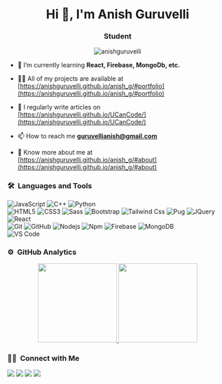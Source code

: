 
<h1 align="center">Hi 👋, I'm Anish Guruvelli</h1>
<h3 align="center">Student</h3>

<p align="center">
    <img src="https://komarev.com/ghpvc/?username=anishguruvelli&label=Profile%20views&color=blueviolet&style=flat"
        alt="anishguruvelli" />
</p>

- 🌱 I’m currently learning **React, Firebase, MongoDb, etc.**

- 👨‍💻 All of my projects are available at
[https://anishguruvelli.github.io/anish_g/#portfolio](https://anishguruvelli.github.io/anish_g/#portfolio) 

- 📝 I regularly write articles on
[https://anishguruvelli.github.io/UCanCode/](https://anishguruvelli.github.io/UCanCode/)

- 📫 How to reach me **guruvellianish@gmail.com**

- 📄 Know more about me at
[https://anishguruvelli.github.io/anish_g/#about](https://anishguruvelli.github.io/anish_g/#about)


### 🛠 &nbsp;Languages and Tools

![JavaScript](https://img.shields.io/badge/-JavaScript-%23F7DF1C?style=for-the-badge&logo=javascript&logoColor=000000&labelColor=%23F7DF1C&color=%23FFCE5A)
![C++](https://img.shields.io/badge/C%2B%2B-00599C?style=for-the-badge&logo=c%2B%2B&logoColor=white)
![Python](http://img.shields.io/badge/-Python-3776AB?style=for-the-badge&logo=python&logoColor=ffffff)
<br>
![HTML5](https://img.shields.io/badge/-HTML5-%23E44D27?style=for-the-badge&logo=html5&logoColor=ffffff)
![CSS3](https://img.shields.io/badge/-CSS3-%231572B6?style=for-the-badge&logo=css3)
![Sass](https://img.shields.io/badge/-Sass-%23CC6699?style=for-the-badge&logo=sass&logoColor=ffffff)
![Bootstrap](https://img.shields.io/badge/-Bootstrap-%C33C34?style=for-the-badge&logo=bootstrap&logoColor=white)
![Tailwind Css](https://img.shields.io/badge/Tailwind_CSS-38B2AC?style=for-the-badge&logo=tailwind-css&logoColor=white)
![Pug](https://img.shields.io/badge/-Pug-%C3A534?style=for-the-badge&logo=pug&logoColor=white)
![JQuery](https://img.shields.io/badge/jQuery-0769AD?style=for-the-badge&logo=jquery&logoColor=white)
![React](https://img.shields.io/badge/-React-61DAFB?style=for-the-badge&logo=react&logoColor=ffffff)
<br>
![Git](https://img.shields.io/badge/-Git-%23F05032?style=for-the-badge&logo=git&logoColor=%23ffffff)
![GitHub](https://img.shields.io/badge/-GitHub-181717?style=for-the-badge&logo=github)
![Nodejs](https://img.shields.io/badge/-Nodejs-339933?style=for-the-badge&logo=Node.js&logoColor=ffffff)
![Npm](https://img.shields.io/badge/-npm-CB3837?style=for-the-badge&logo=npm)
![Firebase](https://img.shields.io/badge/-Firebase-FFCA28?style=for-the-badge&logo=firebase&logoColor=ffffff)
![MongoDB](https://img.shields.io/badge/MongoDB-4EA94B?style=for-the-badge&logo=mongodb&logoColor=white)
<br>
![VS Code](http://img.shields.io/badge/-VS%20Code-007ACC?style=for-the-badge&logo=visual-studio-code&logoColor=ffffff)

<!-- 

<p align="center">
    <a href="https://www.python.org" target="_blank"> <img
            src="https://raw.githubusercontent.com/devicons/devicon/master/icons/python/python-original.svg"
            alt="python" width="40" height="40" />
    </a>
    <a href="https://www.w3.org/html/" target="_blank"> <img
            src="https://raw.githubusercontent.com/devicons/devicon/master/icons/html5/html5-original-wordmark.svg"
            alt="html5" width="40" height="40" />
    </a>
    <a href="https://www.w3schools.com/css/" target="_blank">
        <img src="https://raw.githubusercontent.com/devicons/devicon/master/icons/css3/css3-original-wordmark.svg"
            alt="css3" width="40" height="40" />
    </a>
    <a href="https://pugjs.org" target="_blank"> <img 
            src="https://cdn.worldvectorlogo.com/logos/pug.svg" 
            alt="pug" width="40" height="40"/> 
    </a>
    <a href="https://getbootstrap.com" target="_blank"> <img
            src="https://raw.githubusercontent.com/devicons/devicon/master/icons/bootstrap/bootstrap-plain-wordmark.svg"
            alt="bootstrap" width="40" height="40" />
    </a>
    <a href="https://sass-lang.com" target="_blank"> <img 
            src="https://raw.githubusercontent.com/devicons/devicon/master/icons/sass/sass-original.svg" 
            alt="sass" width="40" height="40"/> 
    </a>
    <a href="https://developer.mozilla.org/en-US/docs/Web/JavaScript" target="_blank"> <img
            src="https://raw.githubusercontent.com/devicons/devicon/master/icons/javascript/javascript-original.svg"
            alt="javascript" width="40" height="40" />
    </a>
    <a href="https://tailwindcss.com/" target="_blank"> <img
            src="https://www.vectorlogo.zone/logos/tailwindcss/tailwindcss-icon.svg" alt="tailwind" width="40"
            height="40" />
    </a>
    <a href="https://reactjs.org/" target="_blank"> <img
            src="https://raw.githubusercontent.com/devicons/devicon/master/icons/react/react-original-wordmark.svg"
            alt="react" width="40" height="40" />
    </a>
    <a href="https://nodejs.org" target="_blank"> <img
            src="https://raw.githubusercontent.com/devicons/devicon/master/icons/nodejs/nodejs-original-wordmark.svg"
            alt="nodejs" width="40" height="40" />
    </a>
    <a href="https://firebase.google.com/" target="_blank"> <img
            src="https://www.vectorlogo.zone/logos/firebase/firebase-icon.svg" alt="firebase" width="40" height="40" />
    </a>
    <a href="https://www.mongodb.com/" target="_blank"> <img
            src="https://raw.githubusercontent.com/devicons/devicon/master/icons/mongodb/mongodb-original-wordmark.svg"
            alt="mongodb" width="40" height="40" />
    </a>
    <a href="https://expressjs.com" target="_blank"> <img
            src="https://raw.githubusercontent.com/devicons/devicon/master/icons/express/express-original-wordmark.svg"
            alt="express" width="40" height="40" />
    </a>
    <a href="https://www.w3schools.com/cpp/" target="_blank"> <img
            src="https://raw.githubusercontent.com/devicons/devicon/master/icons/cplusplus/cplusplus-original.svg"
            alt="cplusplus" width="40" height="40" />
    </a>
    <a href="https://www.java.com" target="_blank"> <img
            src="https://raw.githubusercontent.com/devicons/devicon/master/icons/java/java-original.svg" 
            alt="java" width="40" height="40" />
    </a>
    <a href="https://git-scm.com/" target="_blank"> <img
            src="https://www.vectorlogo.zone/logos/git-scm/git-scm-icon.svg" 
            alt="git" width="40" height="40" />
    </a>
    <a href="https://www.photoshop.com/en" target="_blank"> <img
            src="https://raw.githubusercontent.com/devicons/devicon/master/icons/photoshop/photoshop-line.svg"
            alt="photoshop" width="40" height="40" />
    </a>
</p>
--> 


### ⚙️ &nbsp;GitHub Analytics

<p align="center">
<a href="https://github.com/anishguruvelli">
  <img height="180em" src="https://github-readme-stats-eight-theta.vercel.app/api?username=anishguruvelli&show_icons=true&theme=algolia&include_all_commits=true&count_private=true"/>
  <img height="180em" src="https://github-readme-stats-eight-theta.vercel.app/api/top-langs/?username=anishguruvelli&layout=compact&langs_count=8&theme=algolia"/>
</a>
</p>


### 🤝🏻 &nbsp;Connect with Me

<p>
<a href="https://linkedin.com/in/anishguruvelli"><img src="https://img.shields.io/badge/-AnishGuruvelli-0077B5?style=flat&logo=Linkedin&logoColor=white"/></a>
<a href="mailto:guruvellianish@gmail.com"><img src="https://img.shields.io/badge/-guruvellianish@gmail.com-D14836?style=flat&logo=Gmail&logoColor=white"/></a>
<a href="https://twitter.com/anish_guruvelli"><img src="https://img.shields.io/badge/-@AnishGuruvelli-1877F2?style=flat&logo=Twitter&logoColor=white"/></a>
<a href="https://instagram.com/anish_guruvelli"><img src="https://img.shields.io/badge/-@AnishGuruvelli-E4405F?style=flat&logo=Instagram&logoColor=white"/></a>
</p>
